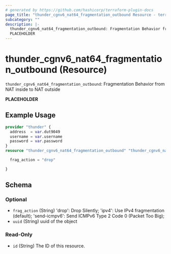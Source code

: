 ```yaml
---
# generated by https://github.com/hashicorp/terraform-plugin-docs
page_title: "thunder_cgnv6_nat64_fragmentation_outbound Resource - terraform-provider-thunder"
subcategory: ""
description: |-
  thunder_cgnv6_nat64_fragmentation_outbound: Fragmentation Behavior from NAT inside to NAT outside
  PLACEHOLDER
---
```


# thunder_cgnv6_nat64_fragmentation_outbound (Resource)

`thunder_cgnv6_nat64_fragmentation_outbound`: Fragmentation Behavior from NAT inside to NAT outside

__PLACEHOLDER__

## Example Usage

```terraform
provider "thunder" {
  address  = var.dut9049
  username = var.username
  password = var.password
}
resource "thunder_cgnv6_nat64_fragmentation_outbound" "thunder_cgnv6_nat64_fragmentation_outbound" {

  frag_action = "drop"

}
```

<!-- schema generated by tfplugindocs -->
## Schema

### Optional

- `frag_action` (String) 'drop': Drop Silently; 'ipv4': Use IPv4 fragmentation (default); 'send-icmpv6': Send ICMPv6 Type 2 Code 0 (Packet Too Big);
- `uuid` (String) uuid of the object

### Read-Only

- `id` (String) The ID of this resource.


